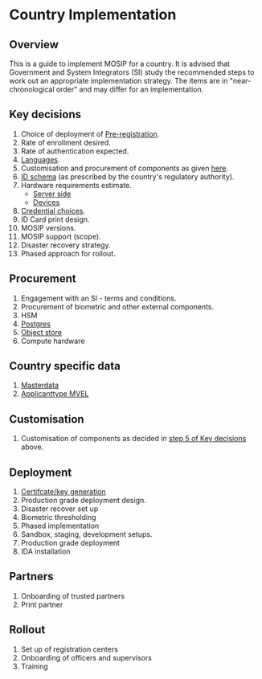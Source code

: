 # Country Implementation

## Overview

This is a guide to implement MOSIP for a country. It is advised that Government and System Integrators (SI) study the recommended steps to work out an appropriate implementation strategy. The items are in "near-chronological order" and may differ for an implementation.

## Key decisions

1. Choice of deployment of [Pre-registration](id-lifecycle-management.md#pre-registration).
2. Rate of enrollment desired.
3. Rate of authentication expected.
4. [Languages](module-configuration.md#languages).
5. Customisation and procurement of components as given [here](reference-implementations.md).
6. [ID schema](id-schema.md) (as prescribed by the country's regulatory authority).
7. Hardware requirements estimate.
   * [Server side](server-hardware-requirements.md)
   * [Devices](biometric-devices.md#devices-calculator)
8. [Credential choices](id-repository.md#credential-types).
9. ID Card print design.
10. MOSIP versions.
11. MOSIP support (scope).
12. Disaster recovery strategy.
13. Phased approach for rollout.

## Procurement

1. Engagement with an SI - terms and conditions.
2. Procurement of biometric and other external components.
3. HSM
4. [Postgres](broken-reference)
5. [Object store](broken-reference)
6. Compute hardware

## Country specific data

1. [Masterdata](masterdata-guide.md)
2. [Applicanttype MVEL](https://github.com/mosip/mosip-config/blob/develop3-v3/applicanttype.mvel)

## Customisation

1. Customisation of components as decided in [step 5 of Key decisions](country-implementation.md#key-decisions) above.

## Deployment

1. [Certifcate/key generation](keys.md)
2. Production grade deployment design.
3. Disaster recover set up
4. Biometric thresholding
5. Phased implementation
6. Sandbox, staging, development setups.
7. Production grade deployment
8. IDA installation

## Partners

1. Onboarding of trusted partners
2. Print partner

## Rollout

1. Set up of registration centers
2. Onboarding of officers and supervisors
3. Training

